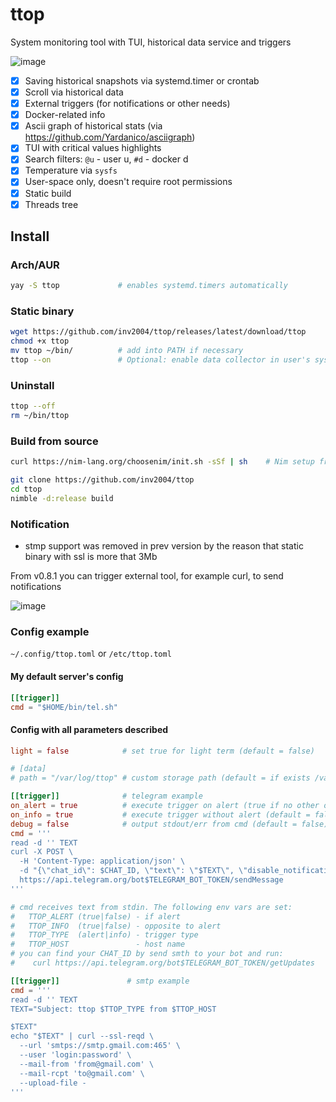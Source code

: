 # ttop

System monitoring tool with TUI, historical data service and triggers

![image](https://user-images.githubusercontent.com/4949069/214555373-d9a8288a-558b-488c-84fa-d18afb5bcbf5.png)

- [x] Saving historical snapshots via systemd.timer or crontab
- [x] Scroll via historical data
- [x] External triggers (for notifications or other needs)
- [x] Docker-related info
- [x] Ascii graph of historical stats (via https://github.com/Yardanico/asciigraph)
- [x] TUI with critical values highlights
- [x] Search filters: `@u` - user u, `#d` - docker d
- [x] Temperature via `sysfs`
- [x] User-space only, doesn't require root permissions
- [x] Static build
- [x] Threads tree

## Install

### Arch/AUR
```bash
yay -S ttop             # enables systemd.timers automatically
```

### Static binary

```bash
wget https://github.com/inv2004/ttop/releases/latest/download/ttop
chmod +x ttop
mv ttop ~/bin/          # add into PATH if necessary
ttop --on               # Optional: enable data collector in user's systemd.timers or crontab
```

### Uninstall
```bash
ttop --off
rm ~/bin/ttop
```

### Build from source
```bash
curl https://nim-lang.org/choosenim/init.sh -sSf | sh    # Nim setup from nim-lang.org

git clone https://github.com/inv2004/ttop
cd ttop
nimble -d:release build
```

### Notification
* stmp support was removed in prev version by the reason that static binary with ssl is more that 3Mb

From v0.8.1 you can trigger external tool, for example curl, to send notifications

![image](https://user-images.githubusercontent.com/4949069/215402008-eb0325f9-3e6e-4908-a6aa-d7b3b64f09db.png)

### Config example
`~/.config/ttop.toml` or `/etc/ttop.toml`

#### My default server's config

```toml
[[trigger]]
cmd = "$HOME/bin/tel.sh"
```

#### Config with all parameters described

```toml
light = false            # set true for light term (default = false)

# [data]
# path = "/var/log/ttop" # custom storage path (default = if exists /var/log/ttop, else ~/.cache/ttop )

[[trigger]]              # telegram example
on_alert = true          # execute trigger on alert (true if no other on_* provided)
on_info = true           # execute trigger without alert (default = false)
debug = false            # output stdout/err from cmd (default = false)
cmd = '''
read -d '' TEXT
curl -X POST \
  -H 'Content-Type: application/json' \
  -d "{\"chat_id\": $CHAT_ID, \"text\": \"$TEXT\", \"disable_notification\": $TTOP_INFO}" \
  https://api.telegram.org/bot$TELEGRAM_BOT_TOKEN/sendMessage
'''

# cmd receives text from stdin. The following env vars are set:
#   TTOP_ALERT (true|false) - if alert
#   TTOP_INFO  (true|false) - opposite to alert
#   TTOP_TYPE  (alert|info) - trigger type
#   TTOP_HOST               - host name
# you can find your CHAT_ID by send smth to your bot and run:
#    curl https://api.telegram.org/bot$TELEGRAM_BOT_TOKEN/getUpdates

[[trigger]]               # smtp example
cmd = '''
read -d '' TEXT
TEXT="Subject: ttop $TTOP_TYPE from $TTOP_HOST

$TEXT"
echo "$TEXT" | curl --ssl-reqd \
  --url 'smtps://smtp.gmail.com:465' \
  --user 'login:password' \
  --mail-from 'from@gmail.com' \
  --mail-rcpt 'to@gmail.com' \
  --upload-file -
'''
```
